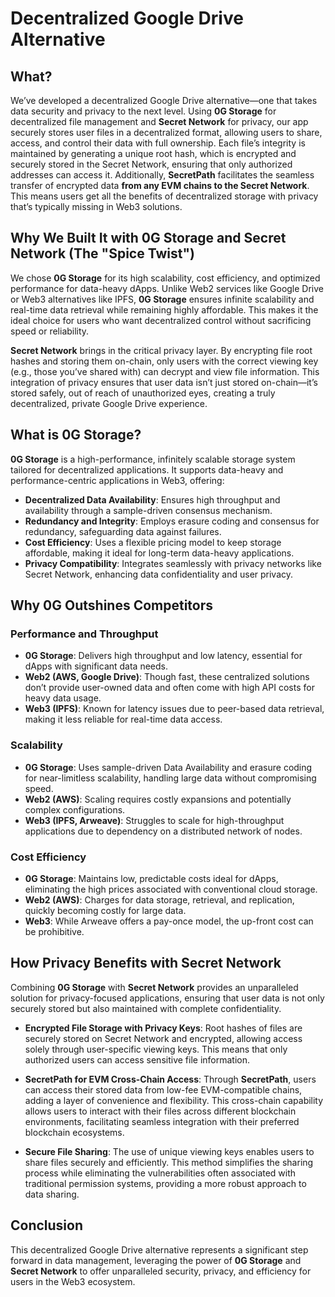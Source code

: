 # Decentralized Google Drive Alternative

## What?

We’ve developed a decentralized Google Drive alternative—one that takes data security and privacy to the next level. Using **0G Storage** for decentralized file management and **Secret Network** for privacy, our app securely stores user files in a decentralized format, allowing users to share, access, and control their data with full ownership. Each file’s integrity is maintained by generating a unique root hash, which is encrypted and securely stored in the Secret Network, ensuring that only authorized addresses can access it. Additionally, **SecretPath** facilitates the seamless transfer of encrypted data **from any EVM chains to the Secret Network**. This means users get all the benefits of decentralized storage with privacy that’s typically missing in Web3 solutions.

## Why We Built It with 0G Storage and Secret Network (The "Spice Twist")

We chose **0G Storage** for its high scalability, cost efficiency, and optimized performance for data-heavy dApps. Unlike Web2 services like Google Drive or Web3 alternatives like IPFS, **0G Storage** ensures infinite scalability and real-time data retrieval while remaining highly affordable. This makes it the ideal choice for users who want decentralized control without sacrificing speed or reliability.

**Secret Network** brings in the critical privacy layer. By encrypting file root hashes and storing them on-chain, only users with the correct viewing key (e.g., those you’ve shared with) can decrypt and view file information. This integration of privacy ensures that user data isn’t just stored on-chain—it’s stored safely, out of reach of unauthorized eyes, creating a truly decentralized, private Google Drive experience.

## What is 0G Storage?

**0G Storage** is a high-performance, infinitely scalable storage system tailored for decentralized applications. It supports data-heavy and performance-centric applications in Web3, offering:

- **Decentralized Data Availability**: Ensures high throughput and availability through a sample-driven consensus mechanism.
- **Redundancy and Integrity**: Employs erasure coding and consensus for redundancy, safeguarding data against failures.
- **Cost Efficiency**: Uses a flexible pricing model to keep storage affordable, making it ideal for long-term data-heavy applications.
- **Privacy Compatibility**: Integrates seamlessly with privacy networks like Secret Network, enhancing data confidentiality and user privacy.

## Why 0G Outshines Competitors

### Performance and Throughput
- **0G Storage**: Delivers high throughput and low latency, essential for dApps with significant data needs.
- **Web2 (AWS, Google Drive)**: Though fast, these centralized solutions don’t provide user-owned data and often come with high API costs for heavy data usage.
- **Web3 (IPFS)**: Known for latency issues due to peer-based data retrieval, making it less reliable for real-time data access.

### Scalability
- **0G Storage**: Uses sample-driven Data Availability and erasure coding for near-limitless scalability, handling large data without compromising speed.
- **Web2 (AWS)**: Scaling requires costly expansions and potentially complex configurations.
- **Web3 (IPFS, Arweave)**: Struggles to scale for high-throughput applications due to dependency on a distributed network of nodes.

### Cost Efficiency
- **0G Storage**: Maintains low, predictable costs ideal for dApps, eliminating the high prices associated with conventional cloud storage.
- **Web2 (AWS)**: Charges for data storage, retrieval, and replication, quickly becoming costly for large data.
- **Web3**: While Arweave offers a pay-once model, the up-front cost can be prohibitive.

## How Privacy Benefits with Secret Network

Combining **0G Storage** with **Secret Network** provides an unparalleled solution for privacy-focused applications, ensuring that user data is not only securely stored but also maintained with complete confidentiality.

- **Encrypted File Storage with Privacy Keys**: Root hashes of files are securely stored on Secret Network and encrypted, allowing access solely through user-specific viewing keys. This means that only authorized users can access sensitive file information.

- **SecretPath for EVM Cross-Chain Access**: Through **SecretPath**, users can access their stored data from low-fee EVM-compatible chains, adding a layer of convenience and flexibility. This cross-chain capability allows users to interact with their files across different blockchain environments, facilitating seamless integration with their preferred blockchain ecosystems.

- **Secure File Sharing**: The use of unique viewing keys enables users to share files securely and efficiently. This method simplifies the sharing process while eliminating the vulnerabilities often associated with traditional permission systems, providing a more robust approach to data sharing.

## Conclusion

This decentralized Google Drive alternative represents a significant step forward in data management, leveraging the power of **0G Storage** and **Secret Network** to offer unparalleled security, privacy, and efficiency for users in the Web3 ecosystem.

